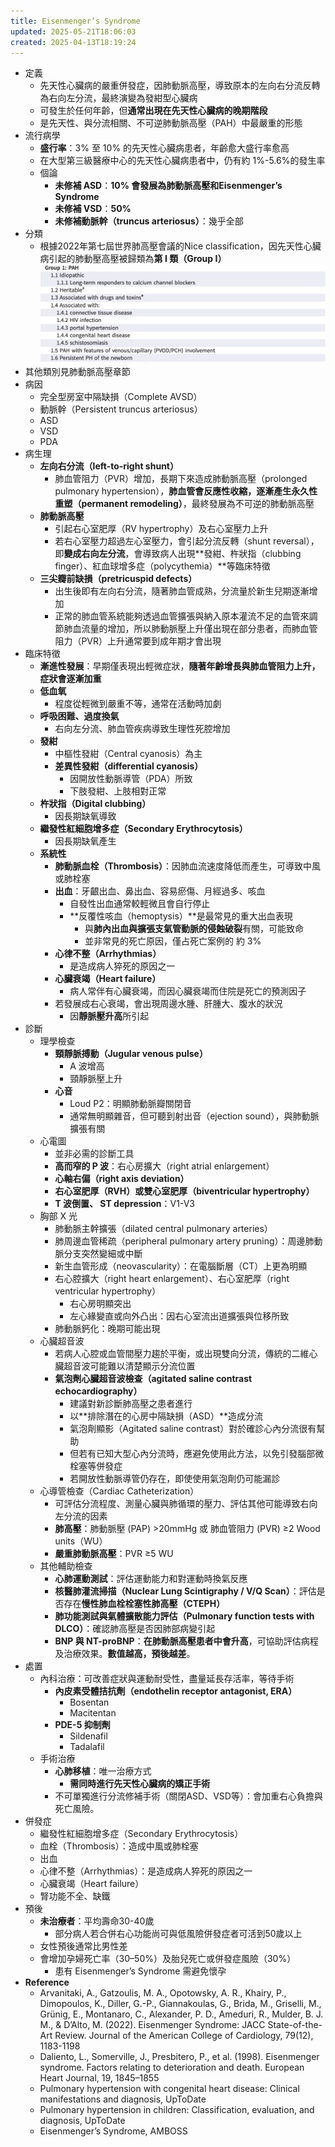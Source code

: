 ```yaml
---
title: Eisenmenger’s Syndrome
updated: 2025-05-21T18:06:03
created: 2025-04-13T18:19:24
---
```


- 定義
  - 先天性心臟病的嚴重併發症，因肺動脈高壓，導致原本的左向右分流反轉為右向左分流，最終演變為發紺型心臟病
  - 可發生於任何年齡，但**通常出現在先天性心臟病的晚期階段**
  - 是先天性、與分流相關、不可逆肺動脈高壓（PAH）中最嚴重的形態
- 流行病學
  - **盛行率**：3% 至 10% 的先天性心臟病患者，年齡愈大盛行率愈高
  - 在大型第三級醫療中心的先天性心臟病患者中，仍有約 1%-5.6%的發生率
  - 個論
    - **未修補 ASD**：**10% 會發展為肺動脈高壓和Eisenmenger’s Syndrome**
    - **未修補 VSD**：**50%**
    - **未修補動脈幹（truncus arteriosus）**：幾乎全部
- 分類
  - 根據2022年第七屆世界肺高壓會議的Nice classification，因先天性心臟病引起的肺動壓高壓被歸類為**第 I 類（Group I）**
![image1](../../../resources/e7347f587dd74bb3b254469ca19d531a.png)
- 其他類別見肺動脈高壓章節
- 病因
  - 完全型房室中隔缺損（Complete AVSD）
  - 動脈幹（Persistent truncus arteriosus）
  - ASD
  - VSD
  - PDA
- 病生理
  - **左向右分流（left-to-right shunt）**
    - 肺血管阻力（PVR）增加，長期下來造成肺動脈高壓（prolonged pulmonary hypertension），**肺血管會反應性收縮，逐漸產生永久性重塑（permanent remodeling）**，最終發展為不可逆的肺動脈高壓
  - **肺動脈高壓**
    - 引起右心室肥厚（RV hypertrophy）及右心室壓力上升
    - 若右心室壓力超過左心室壓力，會引起分流反轉（shunt reversal），即**變成右向左分流**，會導致病人出現**發紺、杵狀指（clubbing finger）、紅血球增多症（polycythemia）**等臨床特徵
  - **三尖瓣前缺損（pretricuspid defects）**
    - 出生後即有左向右分流，隨著肺血管成熟，分流量於新生兒期逐漸增加
    - 正常的肺血管系統能夠透過血管擴張與納入原本灌流不足的血管來調節肺血流量的增加，所以肺動脈壓上升僅出現在部分患者，而肺血管阻力（PVR）上升通常要到成年期才會出現
- 臨床特徵
  - **漸進性發展**：早期僅表現出輕微症狀，**隨著年齡增長與肺血管阻力上升，症狀會逐漸加重**
  - **低血氧**
    - 程度從輕微到嚴重不等，通常在活動時加劇
  - **呼吸困難、過度換氣**
    - 右向左分流、肺血管疾病導致生理性死腔增加
  - **發紺**
    - 中樞性發紺（Central cyanosis）為主
    - **差異性發紺（differential cyanosis）**
      - 因開放性動脈導管（PDA）所致
      - 下肢發紺、上肢相對正常
  - **杵狀指（Digital clubbing）**
    - 因長期缺氧導致
  - **繼發性紅細胞增多症（Secondary Erythrocytosis）**
    - 因長期缺氧產生
  - **系統性**
    - **肺動脈血栓（Thrombosis）**：因肺血流速度降低而產生，可導致中風或肺栓塞
    - **出血**：牙齦出血、鼻出血、容易瘀傷、月經過多、咳血
      - 自發性出血通常較輕微且會自行停止
      - **反覆性咳血（hemoptysis）**是最常見的重大出血表現
        - 與**肺內出血與擴張支氣管動脈的侵蝕破裂**有關，可能致命
        - 並非常見的死亡原因，僅占死亡案例的 約 3%
    - **心律不整（Arrhythmias）**
      - 是造成病人猝死的原因之一
    - **心臟衰竭（Heart failure）**
      - 病人常伴有心臟衰竭，而因心臟衰竭而住院是死亡的預測因子
    - 若發展成右心衰竭，會出現周邊水腫、肝腫大、腹水的狀況
      - 因**靜脈壓升高**所引起
- 診斷
  - 理學檢查
    - **頸靜脈搏動（Jugular venous pulse）**
      - A 波增高
      - 頸靜脈壓上升
    - **心音**
      - Loud P2：明顯肺動脈瓣關閉音
      - 通常無明顯雜音，但可聽到射出音（ejection sound），與肺動脈擴張有關
  - 心電圖
    - 並非必需的診斷工具
    - **高而窄的 P 波**：右心房擴大（right atrial enlargement）
    - **心軸右偏（right axis deviation）**
    - **右心室肥厚（RVH）或雙心室肥厚（biventricular hypertrophy）**
    - **T 波倒置、 ST depression**：V1-V3
  - 胸部 X 光
    - 肺動脈主幹擴張（dilated central pulmonary arteries）
    - 肺周邊血管稀疏（peripheral pulmonary artery pruning）：周邊肺動脈分支突然變細或中斷
    - 新生血管形成（neovascularity）：在電腦斷層（CT）上更為明顯
    - 右心腔擴大（right heart enlargement）、右心室肥厚（right ventricular hypertrophy）
      - 右心房明顯突出
      - 左心緣變直或向外凸出：因右心室流出道擴張與位移所致
    - 肺動脈鈣化：晚期可能出現
  - 心臟超音波
    - 若病人心腔或血管間壓力趨於平衡，或出現雙向分流，傳統的二維心臟超音波可能難以清楚顯示分流位置
    - **氣泡劑心臟超音波檢查（agitated saline contrast echocardiography）**
      - 建議對新診斷肺高壓之患者進行
      - 以**排除潛在的心房中隔缺損（ASD）**造成分流
      - 氣泡劑顯影（Agitated saline contrast）對於確診心內分流很有幫助
      - 但若有已知大型心內分流時，應避免使用此方法，以免引發腦部微栓塞等併發症
      - 若開放性動脈導管仍存在，即使使用氣泡劑仍可能漏診
  - 心導管檢查（Cardiac Catheterization）
    - 可評估分流程度、測量心臟與肺循環的壓力、評估其他可能導致右向左分流的因素
    - **肺高壓**：肺動脈壓 (PAP) \>20mmHg 或 肺血管阻力 (PVR) ≥2 Wood units（WU）
    - **嚴重肺動脈高壓**：PVR ≥5 WU
  - 其他輔助檢查
    - **心肺運動測試**：評估運動能力和對運動時換氣反應
    - **核醫肺灌流掃描（Nuclear Lung Scintigraphy / V/Q Scan）**：評估是否存在**慢性肺血栓栓塞性肺高壓（CTEPH）**
    - **肺功能測試與氣體擴散能力評估（Pulmonary function tests with DLCO）**：確認肺高壓是否因肺部病變引起
    - **BNP 與 NT-proBNP**：**在肺動脈高壓患者中會升高**，可協助評估病程及治療效果。**數值越高，預後越差**。
- 處置
  - 內科治療：可改善症狀與運動耐受性，盡量延長存活率，等待手術
    - **內皮素受體拮抗劑（endothelin receptor antagonist, ERA）**
      - Bosentan
      - Macitentan
    - **PDE-5 抑制劑**
      - Sildenafil
      - Tadalafil
  - 手術治療
    - **心肺移植**：唯一治療方式
      - **需同時進行先天性心臟病的矯正手術**
    - 不可單獨進行分流修補手術（關閉ASD、VSD等）：會加重右心負擔與死亡風險。
- 併發症
  - 繼發性紅細胞增多症（Secondary Erythrocytosis）
  - 血栓（Thrombosis）：造成中風或肺栓塞
  - 出血
  - 心律不整（Arrhythmias）：是造成病人猝死的原因之一
  - 心臟衰竭（Heart failure）
  - 腎功能不全、缺鐵
- 預後
  - **未治療者**：平均壽命30-40歲
    - 部分病人若合併右心功能尚可與低風險併發症者可活到50歲以上
  - 女性預後通常比男性差
  - 會增加孕婦死亡率（30–50%）及胎兒死亡或併發症風險（30%）
    - 患有 Eisenmenger’s Syndrome 需避免懷孕
- **Reference**
  - Arvanitaki, A., Gatzoulis, M. A., Opotowsky, A. R., Khairy, P., Dimopoulos, K., Diller, G.-P., Giannakoulas, G., Brida, M., Griselli, M., Grünig, E., Montanaro, C., Alexander, P. D., Ameduri, R., Mulder, B. J. M., & D’Alto, M. (2022). Eisenmenger Syndrome: JACC State-of-the-Art Review. Journal of the American College of Cardiology, 79(12), 1183-1198
  - Daliento, L., Somerville, J., Presbitero, P., et al. (1998). Eisenmenger syndrome. Factors relating to deterioration and death. European Heart Journal, 19, 1845–1855
  - Pulmonary hypertension with congenital heart disease: Clinical manifestations and diagnosis, UpToDate
  - Pulmonary hypertension in children: Classification, evaluation, and diagnosis, UpToDate
  - Eisenmenger’s Syndrome, AMBOSS


